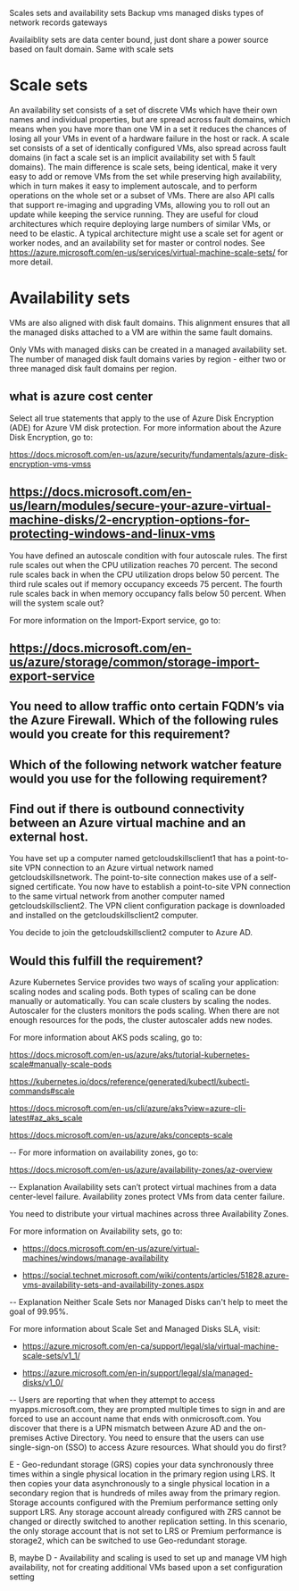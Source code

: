 Scales sets and availability sets
Backup vms
managed disks
types of network records
gateways

Availaiblity sets are data center bound, just dont share a power source based on fault domain. 
Same with scale sets

# Scale sets
An availability set consists of a set of discrete VMs which have their own names and individual properties, but are spread across fault domains, which means when you have more than one VM in a set it reduces the chances of losing all your VMs in event of a hardware failure in the host or rack.
A scale set consists of a set of identically configured VMs, also spread across fault domains (in fact a scale set is an implicit availability set with 5 fault domains). The main difference is scale sets, being identical, make it very easy to add or remove VMs from the set while preserving high availability, which in turn makes it easy to implement autoscale, and to perform operations on the whole set or a subset of VMs. There are also API calls that support re-imaging and upgrading VMs, allowing you to roll out an update while keeping the service running. They are useful for cloud architectures which require deploying large numbers of similar VMs, or need to be elastic. A typical architecture might use a scale set for agent or worker nodes, and an availability set for master or control nodes. See https://azure.microsoft.com/en-us/services/virtual-machine-scale-sets/ for more detail.

# Availability sets
VMs are also aligned with disk fault domains. This alignment ensures that all the managed disks attached to a VM are within the same fault domains.

Only VMs with managed disks can be created in a managed availability set. The number of managed disk fault domains varies by region - either two or three managed disk fault domains per region.

what is azure cost center
--
Select all true statements that apply to the use of Azure Disk Encryption (ADE) for Azure VM disk protection.
For more information about the Azure Disk Encryption, go to:

https://docs.microsoft.com/en-us/azure/security/fundamentals/azure-disk-encryption-vms-vmss

https://docs.microsoft.com/en-us/learn/modules/secure-your-azure-virtual-machine-disks/2-encryption-options-for-protecting-windows-and-linux-vms
--
You have defined an autoscale condition with four autoscale rules. The first rule scales out when the CPU utilization reaches 70 percent. The second rule scales back in when the CPU utilization drops below 50 percent. The third rule scales out if memory occupancy exceeds 75 percent. The fourth rule scales back in when memory occupancy falls below 50 percent. When will the system scale out?

For more information on the Import-Export service, go to:

https://docs.microsoft.com/en-us/azure/storage/common/storage-import-export-service
--
You need to allow traffic onto certain FQDN’s via the Azure Firewall. Which of the following rules would you create for this requirement?
--
Which of the following network watcher feature would you use for the following requirement?
--
Find out if there is outbound connectivity between an Azure virtual machine and an external host.
--
You have set up a computer named getcloudskillsclient1 that has a point-to-site VPN connection to an Azure virtual network named getcloudskillsnetwork. The point-to-site connection makes use of a self-signed certificate. You now have to establish a point-to-site VPN connection to the same virtual network from another computer named getcloudskillsclient2. The VPN client configuration package is downloaded and installed on the getcloudskillsclient2 computer.

You decide to join the getcloudskillsclient2 computer to Azure AD.

Would this fulfill the requirement?
--
Azure Kubernetes Service provides two ways of scaling your application: scaling nodes and scaling pods. Both types of scaling can be done manually or automatically. You can scale clusters by scaling the nodes. Autoscaler for the clusters monitors the pods scaling. When there are not enough resources for the pods, the cluster autoscaler adds new nodes.

For more information about AKS pods scaling, go to:

https://docs.microsoft.com/en-us/azure/aks/tutorial-kubernetes-scale#manually-scale-pods

https://kubernetes.io/docs/reference/generated/kubectl/kubectl-commands#scale

https://docs.microsoft.com/en-us/cli/azure/aks?view=azure-cli-latest#az_aks_scale

https://docs.microsoft.com/en-us/azure/aks/concepts-scale

--
For more information on availability zones, go to:

https://docs.microsoft.com/en-us/azure/availability-zones/az-overview

--
Explanation
Availability sets can’t protect virtual machines from a data center-level failure. Availability zones protect VMs from data center failure.

You need to distribute your virtual machines across three Availability Zones.

For more information on Availability sets, go to:

- https://docs.microsoft.com/en-us/azure/virtual-machines/windows/manage-availability

- https://social.technet.microsoft.com/wiki/contents/articles/51828.azure-vms-availability-sets-and-availability-zones.aspx

--
Explanation
Neither Scale Sets nor Managed Disks can't help to meet the goal of 99.95%.

For more information about Scale Set and Managed Disks SLA, visit:

- https://azure.microsoft.com/en-ca/support/legal/sla/virtual-machine-scale-sets/v1_1/

- https://azure.microsoft.com/en-in/support/legal/sla/managed-disks/v1_0/

--
Users are reporting that when they attempt to access myapps.microsoft.com, they are prompted multiple times to sign in and are forced to use an account name that ends with onmicrosoft.com. You discover that there is a UPN mismatch between Azure AD and the on-premises Active Directory. You need to ensure that the users can use single-sign-on (SSO) to access Azure resources. What should you do first?


E - Geo-redundant storage (GRS) copies your data synchronously three times within a
single physical location in the primary region using LRS. It then copies your data
asynchronously to a single physical location in a secondary region that is hundreds
of miles away from the primary region. Storage accounts configured with the
Premium performance setting only support LRS. Any storage account already
configured with ZRS cannot be changed or directly switched to another replication
setting. In this scenario, the only storage account that is not set to LRS or Premium
performance is storage2, which can be switched to use Geo-redundant storage.

B, maybe D  - Availability and scaling is used to set up and manage VM high availability, not for
creating additional VMs based upon a set configuration setting